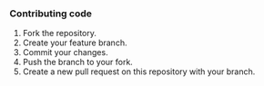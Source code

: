 ### Contributing code

1. Fork the repository.
2. Create your feature branch.
3. Commit your changes.
4. Push the branch to your fork.
5. Create a new pull request on this repository with your branch.
